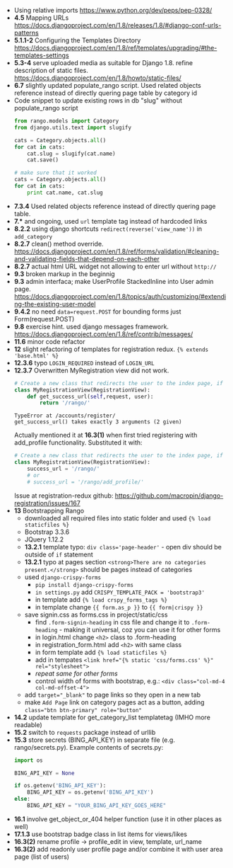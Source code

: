 * Using relative imports https://www.python.org/dev/peps/pep-0328/
* __4.5__  Mapping URLs https://docs.djangoproject.com/en/1.8/releases/1.8/#django-conf-urls-patterns
* __5.1.1-2__  Configuring the Templates Directory https://docs.djangoproject.com/en/1.8/ref/templates/upgrading/#the-templates-settings
* __5.3-4__ serve uploaded media as suitable for Django 1.8. refine description of static files. https://docs.djangoproject.com/en/1.8/howto/static-files/
* __6.7__ slightly updated populate_rango script. Used related objects reference instead of directly quering page table by category id
* Code snippet to update existing rows in db "slug" without populate_rango script
  ```python
  from rango.models import Category
  from django.utils.text import slugify

  cats = Category.objects.all()
  for cat in cats:
      cat.slug = slugify(cat.name)
      cat.save()

  # make sure that it worked
  cats = Category.objects.all()
  for cat in cats:
      print cat.name, cat.slug
  ```
* __7.3.4__ Used related objects reference instead of directly quering page table.
* __7.*__ and ongoing, used `url` template tag instead of hardcoded links
* __8.2.2__ using django shortcuts `redirect(reverse('view_name'))` in `add_category`
* __8.2.7__ clean() method override. https://docs.djangoproject.com/en/1.8/ref/forms/validation/#cleaning-and-validating-fields-that-depend-on-each-other
* __8.2.7__ actual html URL widget not allowing to enter url without `http://`
* __9.3__ broken markup in the beginnig
* __9.3__ admin interfaca; make UserProfile StackedInline into User admin page. https://docs.djangoproject.com/en/1.8/topics/auth/customizing/#extending-the-existing-user-model
* __9.4.2__ no need `data=request.POST` for bounding forms just Form(request.POST)
* __9.8__ exercise hint. used django messages framework. https://docs.djangoproject.com/en/1.8/ref/contrib/messages/
* __11.6__ minor code refactor
* __12__ slight refactoring of templates for registration redux. `{% extends 'base.html' %}`
* __12.3.6__ typo `LOGIN_REQUIRED` instead of `LOGIN_URL`
* __12.3.7__ Overwritten MyRegistration view did not work.
  ```python
  # Create a new class that redirects the user to the index page, if successful at logging
  class MyRegistrationView(RegistrationView):
      def get_success_url(self,request, user):
          return '/rango/'
  ```
  ```
  TypeError at /accounts/register/
  get_success_url() takes exactly 3 arguments (2 given)
  ```
  Actually mentioned it at __16.3(1)__ when first tried registering with add_profile functionality. Substituted it with:
  ```python
  # Create a new class that redirects the user to the index page, if successful at logging
  class MyRegistrationView(RegistrationView):
      success_url = '/rango/'
      # or
      # success_url = '/rango/add_profile/'
  ```
  Issue at registration-redux github: https://github.com/macropin/django-registration/issues/167
* __13__ Bootstrapping Rango
  * downloaded all required files into static folder and used `{% load staticfiles %}`
  * Bootstrap 3.3.6
  * JQuery 1.12.2
  * __13.2.1__ template typo: `div class='page-header'` - open div should be outside of `if` statement
  * __13.2.1__ typo at pages section  `<strong>There are no categories present.</strong>` should be pages instead of categories
  * used `django-crispy-forms`
    * `pip install django-crispy-forms`
    * `in settings.py` add `CRISPY_TEMPLATE_PACK = 'bootstrap3'`
    * in template add `{% load crspy_forms_tags %}`
    * in template change `{{ form.as_p }}` to `{{ form|crispy }}`
  * save signin.css as forms.css in project/static/css
    * find `.form-signin-heading` in css file and change it to `.form-heading` - making it universal, coz you can use it for other forms
    * in login.html change `<h2>` class to .form-heading
    * in registration_form.html add `<h2>` with same class
    * in form template add `{% load staticfiles %}`
    * add in tempates `<link href="{% static 'css/forms.css' %}" rel="stylesheet">`
    * _repeat same for other forms_
    * control width of forms with bootstrap, e.g.: `<div class="col-md-4 col-md-offset-4">`
  * add `target="_blank"` to page links so they open in a new tab
  * make `Add Page` link on category pages act as a button, adding `class="btn btn-primary" role="button"`
* __14.2__ update template for get_category_list templatetag (IMHO more readable)
* __15.2__ switch to `requests` package instead of urllib
* __15.3__ store secrets (BING_API_KEY) in separate file (e.g. rango/secrets.py). Example contents of secrets.py:
  ```python
  import os

  BING_API_KEY = None

  if os.getenv('BING_API_KEY'):
      BING_API_KEY = os.getenv('BING_API_KEY')
  else:
      BING_API_KEY = "YOUR_BING_API_KEY_GOES_HERE"
  ```
* __16.1__ involve get_object_or_404 helper function (use it in other places as well)
* __17.1.3__ use bootstrap badge class in list items for views/likes
* __16.3(2)__ rename profile -> profile_edit in view, template, url_name
* __16.3(2)__ add readonly user profile page and/or combine it with user area page (list of users)
